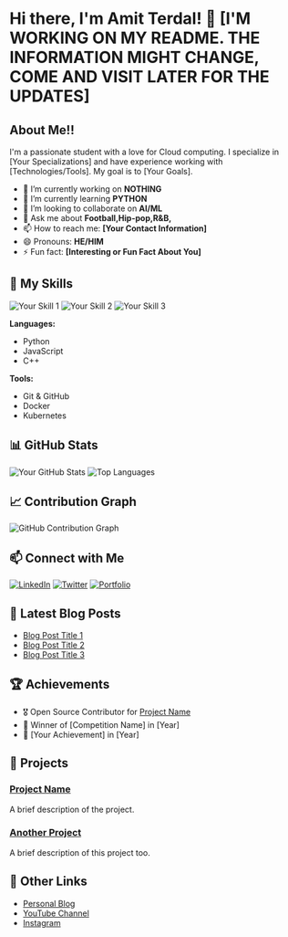 # Hi there, I'm Amit Terdal! 👋 [I'M WORKING ON MY README. THE INFORMATION MIGHT CHANGE, COME AND VISIT LATER FOR THE UPDATES]

## About Me!!

I'm a passionate student with a love for Cloud computing. I specialize in [Your Specializations] and have experience working with [Technologies/Tools]. My goal is to [Your Goals].

- 🔭 I’m currently working on **NOTHING**
- 🌱 I’m currently learning **PYTHON**
- 👯 I’m looking to collaborate on **AI/ML**
- 💬 Ask me about **Football,Hip-pop,R&B,**
- 📫 How to reach me: **[Your Contact Information]**
- 😄 Pronouns: **HE/HIM**
- ⚡ Fun fact: **[Interesting or Fun Fact About You]**


## 🚀 My Skills

![Your Skill 1](https://img.shields.io/badge/Skill1-Important-?style=flat&logo=YourLogo&logoColor=white)
![Your Skill 2](https://img.shields.io/badge/Skill2-Important-?style=flat&logo=YourLogo&logoColor=white)
![Your Skill 3](https://img.shields.io/badge/Skill3-Important-?style=flat&logo=YourLogo&logoColor=white)

**Languages:**
- Python
- JavaScript
- C++

**Tools:**
- Git & GitHub
- Docker
- Kubernetes

## 📊 GitHub Stats

![Your GitHub Stats](https://github-readme-stats.vercel.app/api?username=amitterdal2906&show_icons=true&theme=radical)
![Top Languages](https://github-readme-stats.vercel.app/api/top-langs/?username=amitterdal2906&layout=compact&theme=radical)

## 📈 Contribution Graph

![GitHub Contribution Graph](https://github.com/YourUsername/github-readme-activity-graph)

## 📫 Connect with Me

[![LinkedIn](https://img.shields.io/badge/LinkedIn-Important-?style=flat&logo=linkedin&logoColor=white)](https://www.linkedin.com/in/yourprofile)
[![Twitter](https://img.shields.io/badge/Twitter-Important-?style=flat&logo=twitter&logoColor=white)](https://twitter.com/yourhandle)
[![Portfolio](https://img.shields.io/badge/Portfolio-Important-?style=flat&logo=About.me&logoColor=white)](https://yourportfolio.com)

## 📝 Latest Blog Posts

- [Blog Post Title 1](https://yourblog.com/post1)
- [Blog Post Title 2](https://yourblog.com/post2)
- [Blog Post Title 3](https://yourblog.com/post3)

## 🏆 Achievements

- 🎖️ Open Source Contributor for [Project Name](https://github.com/project)
- 🥇 Winner of [Competition Name] in [Year]
- 🏅 [Your Achievement] in [Year]

## 🎨 Projects

### [Project Name](https://github.com/yourusername/project)
A brief description of the project.

### [Another Project](https://github.com/yourusername/anotherproject)
A brief description of this project too.

## 🔗 Other Links

- [Personal Blog](https://yourblog.com)
- [YouTube Channel](https://youtube.com/yourchannel)
- [Instagram](https://instagram.com/yourhandle)
